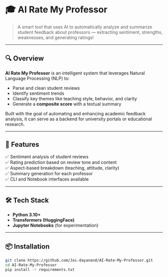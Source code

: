 # 🎓 AI Rate My Professor

> A smart tool that uses AI to automatically analyze and summarize student feedback about professors — extracting sentiment, strengths, weaknesses, and generating ratings!

---

## 🔍 Overview

**AI Rate My Professor** is an intelligent system that leverages Natural Language Processing (NLP) to:
- Parse and clean student reviews
- Identify sentiment trends
- Classify key themes like teaching style, behavior, and clarity
- Generate a **composite score** with a textual summary

Built with the goal of automating and enhancing academic feedback analysis, it can serve as a backend for university portals or educational research.

---

## 🧠 Features

✅ Sentiment analysis of student reviews  
✅ Rating prediction based on review tone and content  
✅ Aspect-based breakdown (teaching, attitude, clarity)  
✅ Summary generation for each professor  
✅ CLI and Notebook interfaces available

---

## 🛠️ Tech Stack

- **Python 3.10+**
- **Transformers (HuggingFace)**
- **Jupyter Notebooks** (for experimentation)

---

## 📦 Installation

```bash
git clone https://github.com/Jai-dayanand/AI-Rate-My-Professor.git
cd AI-Rate-My-Professor
pip install -r requirements.txt

